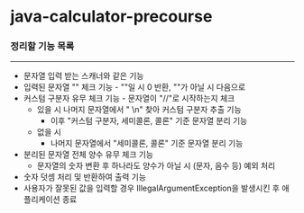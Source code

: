 # java-calculator-precourse

### 정리할 기능 목록
---
- 문자열 입력 받는 스캐너와 같은 기능
- 입력된 문자열 "" 체크 기능 - ""일 시 0 반환, ""가 아닐 시 다음으로
- 커스텀 구분자 유무 체크 기능 - 문자열이 "//"로 시작하는지 체크
  - 있을 시 나머지 문자열에서 " \n" 찾아 커스텀 구분자 추출 기능
     - 이후 "커스텀 구분자, 세미콜론, 콜론" 기준 문자열 분리 기능
   - 없을 시
     - 나머지 문자열에서 "세미콜론, 콜론" 기준 문자열 분리 기능
- 분리된 문자열 전체 양수 유무 체크 기능
   - 문자열의 숫자 변환 후 하나라도 양수가 아닐 시 (문자, 음수 등) 예외 처리
- 숫자 덧셈 처리 및 반환하여 출력 기능
- 사용자가 잘못된 값을 입력할 경우 IllegalArgumentException을 발생시킨 후 애플리케이션 종료

